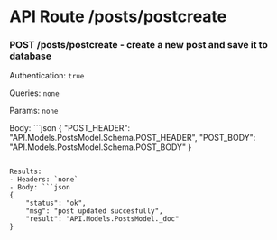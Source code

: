 # API Route /posts/postcreate

### POST /posts/postcreate - create a new post and save it to database

Authentication: `true`

Queries: `none`

Params: `none`

Body: ```json
{
	"POST_HEADER": "API.Models.PostsModel.Schema.POST_HEADER",
	"POST_BODY": "API.Models.PostsModel.Schema.POST_BODY"
}
```

Results: 
- Headers: `none`
- Body: ```json
{
	"status": "ok",
	"msg": "post updated succesfully",
	"result": "API.Models.PostsModel._doc"
}
```